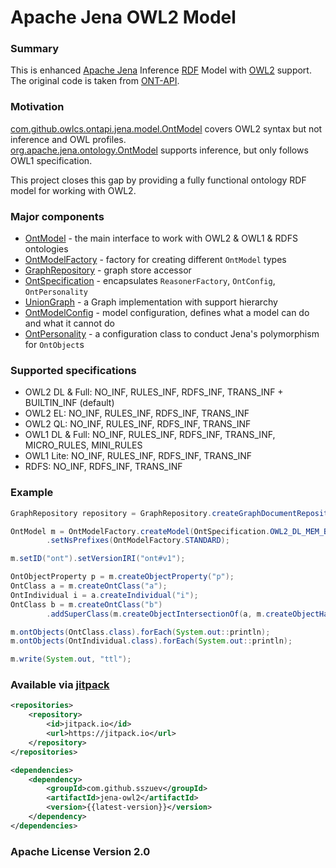 # Apache Jena OWL2 Model


### Summary

This is enhanced [Apache Jena](https://github.com/apache/jena) Inference [RDF](https://www.w3.org/TR/rdf11-concepts/) Model with [OWL2](https://www.w3.org/TR/owl2-syntax/) support.
The original code is taken from [ONT-API](https://github.com/owlcs/ont-api).

### Motivation

[com.github.owlcs.ontapi.jena.model.OntModel](https://github.com/owlcs/ont-api/blob/3.x.x/jena-impl/src/main/java/com/github/owlcs/ontapi/jena/model/OntModel.java)
covers OWL2 syntax but not inference and OWL profiles.     
[org.apache.jena.ontology.OntModel](https://github.com/apache/jena/blob/main/jena-core/src/main/java/org/apache/jena/ontology/OntModel.java) 
supports inference, but only follows OWL1 specification.

This project closes this gap by providing a fully functional ontology RDF model for working with OWL2. 

### Major components

- [OntModel](src/main/java/com/github/sszuev/jena/ontapi/model/OntModel.java) - the main interface to work with OWL2 & OWL1 & RDFS ontologies
- [OntModelFactory](src/main/java/com/github/sszuev/jena/ontapi/OntModelFactory.java) - factory for creating different `OntModel` types
- [GraphRepository](src/main/java/com/github/sszuev/jena/ontapi/GraphRepository.java) - graph store accessor
- [OntSpecification](src/main/java/com/github/sszuev/jena/ontapi/OntSpecification.java) - encapsulates `ReasonerFactory`, `OntConfig`, `OntPersonality`
- [UnionGraph](src/main/java/com/github/sszuev/jena/ontapi/UnionGraph.java) - a Graph implementation with support hierarchy
- [OntModelConfig](src/main/java/com/github/sszuev/jena/ontapi/OntModelControls.java) - model configuration, defines
  what a model can do and what it cannot do
- [OntPersonality](src/main/java/com/github/sszuev/jena/ontapi/common/OntPersonality.java) - a configuration class
  to conduct Jena's polymorphism for `OntObject`s

### Supported specifications

- OWL2 DL & Full: NO_INF, RULES_INF, RDFS_INF, TRANS_INF + BUILTIN_INF (default)
- OWL2 EL: NO_INF, RULES_INF, RDFS_INF, TRANS_INF
- OWL2 QL: NO_INF, RULES_INF, RDFS_INF, TRANS_INF
- OWL1 DL & Full: NO_INF, RULES_INF, RDFS_INF, TRANS_INF, MICRO_RULES, MINI_RULES
- OWL1 Lite: NO_INF, RULES_INF, RDFS_INF, TRANS_INF
- RDFS: NO_INF, RDFS_INF, TRANS_INF

### Example

```java
GraphRepository repository = GraphRepository.createGraphDocumentRepositoryMem();

OntModel m = OntModelFactory.createModel(OntSpecification.OWL2_DL_MEM_BUILTIN_INF, repository)
        .setNsPrefixes(OntModelFactory.STANDARD);

m.setID("ont").setVersionIRI("ont#v1");

OntObjectProperty p = m.createObjectProperty("p");
OntClass a = m.createOntClass("a");
OntIndividual i = a.createIndividual("i");
OntClass b = m.createOntClass("b")
        .addSuperClass(m.createObjectIntersectionOf(a, m.createObjectHasValue(p, i)));

m.ontObjects(OntClass.class).forEach(System.out::println);
m.ontObjects(OntIndividual.class).forEach(System.out::println);

m.write(System.out, "ttl");
```

### Available via [jitpack](https://jitpack.io/#sszuev/jena-owl2/)

```xml
<repositories>
    <repository>
        <id>jitpack.io</id>
        <url>https://jitpack.io</url>
    </repository>
</repositories>

<dependencies>
    <dependency>
        <groupId>com.github.sszuev</groupId>
        <artifactId>jena-owl2</artifactId>
        <version>{{latest-version}}</version>
    </dependency>
</dependencies>
```

### Apache License Version 2.0
